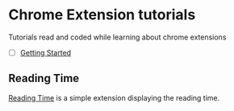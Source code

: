 # Chrome Extension tutorials
Tutorials read and coded while learning about chrome extensions

- [ ] [Getting Started](https://developer.chrome.com/extensions/getstarted)

## Reading Time 

[Reading Time](https://developer.chrome.com/docs/extensions/mv3/getstarted/tut-reading-time/) is a simple extension displaying the reading time. 
